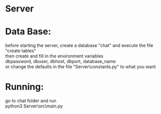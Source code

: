# Server

# Data Base:

before starting the server, create a database "chat" and execute the file "create tables"\
then create and fill in the environment variables\
dbpassword, dbuser, dbhost, dbport, database_name\
or change the defaults in the file "Server\constants.py" to what you want

# Running:

go to chat folder and run\
python3 Server\src\main.py
